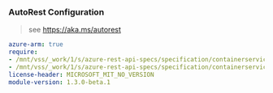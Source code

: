 ### AutoRest Configuration

> see https://aka.ms/autorest

``` yaml
azure-arm: true
require:
- /mnt/vss/_work/1/s/azure-rest-api-specs/specification/containerservice/resource-manager/Microsoft.ContainerService/fleet/readme.md
- /mnt/vss/_work/1/s/azure-rest-api-specs/specification/containerservice/resource-manager/Microsoft.ContainerService/fleet/readme.go.md
license-header: MICROSOFT_MIT_NO_VERSION
module-version: 1.3.0-beta.1
```